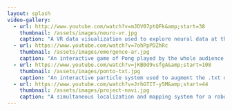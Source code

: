 ```yaml
---
layout: splash
video-gallery:
  - url: http://www.youtube.com/watch?v=mJDV07ptQFk&amp;start=38
    thumbnail: /assets/images/neuro-vr.jpg
    caption: "A VR data visualization used to explore neural data at the Sainsbury Wellcome Centre."
  - url: https://www.youtube.com/watch?v=7ohPpPDZhRc
    thumbnail: /assets/images/emergence-ar.jpg
    caption: "An interactive game of Pong played by the whole audience."
  - url: https://www.youtube.com/watch?v=jKB0d9vsfgA&amp;start=108
    thumbnail: /assets/images/ponto-txt.jpg
    caption: "An interactive particle system used to augment the .txt dance performance."
  - url: https://www.youtube.com/watch?v=JrhGTIT-y5M&amp;start=44
    thumbnail: /assets/images/project-navi.jpg
    caption: "A simultaneous localization and mapping system for a robotic telepresence platform."
---
```

